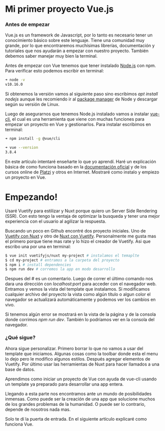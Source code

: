 # Mi primer proyecto Vue.js

### Antes de empezar

Vue.js es un framework de Javascript, por lo tanto es necesario tener un conocimiento básico sobre este lenguaje. Tiene una comunidad muy grande, por lo que encontraremos muchísimas librerías, documentación y tutoriales que nos ayudarán a empezar con nuestro proyecto. También debemos saber manejar muy bien la terminal.

Antes de empezar con Vue tenemos que tener instalado [Node.js](https://nodejs.org/es/) con npm. Para verificar esto podemos escribir en terminal:

```sh
➜ node -v
v10.16.0

```

Si obtenemos la versión vamos al siguiente paso sino escribimos _apt install nodejs_ aunque les recomiendo ir al [package manager](https://nodejs.org/es/download/package-manager/) de Node y descargar según su versión de Linux.

Luego de asegurarnos que tenemos Node.js instalado vamos a instalar [vue-cli](https://cli.vuejs.org/), el cual es una herramienta que viene con muchas funciones para empezar un proyecto en Vue y gestionarlos. Para instalar escribimos en terminal:

```sh
➜ npm install -g @vue/cli
```

```sh
➜ vue --version
3.8.4
```

En este artículo intentaré enseñarte lo que yo aprendí. Haré un explicación básica de como funciona basado en la [documentación oficial](https://vuejs.org) y de los cursos online de [Platzi](https://platzi.com/c/seba/) y otros en Internet. Mostraré como instalo y empiezo un proyecto en Vue.

# Empezando!

Usaré Vuetify para estilizar y Nuxt porque quiero un Server Side Rendering (SSR). Con esto tengo la ventaja de optimizar la busqueda y tener una mejor experiencia con el usuario al agilizar la respuesta.

Buscando un poco en Github encontré dos proyecto iniciales. Uno de [Vuetify con Nuxt](https://github.com/vuetifyjs/nuxt) y otro de [Nuxt con Vuetify](https://github.com/nuxt-community/vuetify-module). Personalmente me gusta mas el primero porque tiene mas rate y lo hizo el creador de Vuetify.
Asi que escribo una por una en terminal:

```sh
$ vue init vuetifyjs/nuxt my-project # instalamos el temaplte
$ cd my-project # entramos a la carpeta del proyecto
$ npm i # install dependencies
$ npm run dev # corremos la app en modo desarrollo
```

Despues del # es un comentario. Luego de correr el último comando nos dara una dirección con _localhost:port_ para acceder con el navegador web. Entramos y vemos la vista del template que instalamos. Si modificamos cualquier archivo del proyecto la vista como algún título o algun color el navegador se actualizará automáticamente y podemos ver los cambios en vivo.

Si tenemos algún error se mostrará en la vista de la página y de la consola donde corrimos _npm run dev_. También lo podríamos ver en la consola del navegador.

### ¿Qué sigue?

Ahora sigue personalizar. Primero borrar lo que no vamos a usar del template que iniciamos. Algunas cosas como la toolbar donde esta el menu lo dejo pero le modifico algunos estilos. Después agregar elementos de Vuetify. Por último usar las herramientas de Nuxt para hacer llamados a una base de datos.

Aprendimos como iniciar un proyecto de Vue con ayuda de vue-cli usando un template ya preparado para desarrollar una app entera.

Llegando a esta parte nos encontramos ante un mundo de posibilidades inmensas. Como puede ser la creación de una app que solucione muchos de los grandes problemas de la humanidad. O puede ser lo contrario, depende de nosotros nada mas.

Solo te dí la puerta de entrada. En el siguiente artículo explicaré como funciona Vue.
